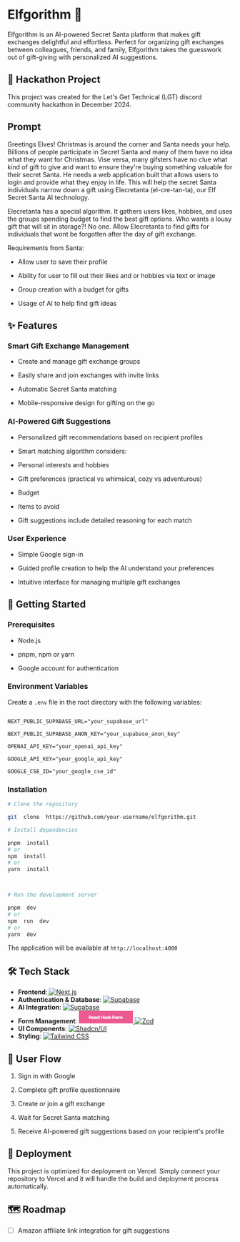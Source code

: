 # Elfgorithm 🎅

Elfgorithm is an AI-powered Secret Santa platform that makes gift exchanges delightful and effortless. Perfect for organizing gift exchanges between colleagues, friends, and family, Elfgorithm takes the guesswork out of gift-giving with personalized AI suggestions.

## 🎄 Hackathon Project

This project was created for the Let's Get Technical (LGT) discord community hackathon in December 2024.

## Prompt

Greetings Elves! Christmas is around the corner and Santa needs your help. Billions of people participate in Secret Santa and many of them have no idea what they want for Christmas. Vise versa, many gifsters have no clue what kind of gift to give and want to ensure they're buying something valuable for their secret Santa. He needs a web application built that allows users to login and provide what they enjoy in life. This will help the secret Santa individuals narrow down a gift using Elecretanta (el-cre-tan-ta), our Elf Secret Santa AI technology.

Elecretanta has a special algorithm. It gathers users likes, hobbies, and uses the groups spending budget to find the best gift options. Who wants a lousy gift that will sit in storage?! No one. Allow Elecretanta to find gifts for individuals that wont be forgotten after the day of gift exchange.

Requirements from Santa:

- Allow user to save their profile

- Ability for user to fill out their likes and or hobbies via text or image

- Group creation with a budget for gifts

- Usage of AI to help find gift ideas

## ✨ Features

### Smart Gift Exchange Management

- Create and manage gift exchange groups

- Easily share and join exchanges with invite links

- Automatic Secret Santa matching

- Mobile-responsive design for gifting on the go

### AI-Powered Gift Suggestions

- Personalized gift recommendations based on recipient profiles

- Smart matching algorithm considers:

- Personal interests and hobbies

- Gift preferences (practical vs whimsical, cozy vs adventurous)

- Budget

- Items to avoid

- Gift suggestions include detailed reasoning for each match

### User Experience

- Simple Google sign-in

- Guided profile creation to help the AI understand your preferences

- Intuitive interface for managing multiple gift exchanges

## 🚀 Getting Started

### Prerequisites

- Node.js

- pnpm, npm or yarn

- Google account for authentication

### Environment Variables

Create a `.env` file in the root directory with the following variables:

```

NEXT_PUBLIC_SUPABASE_URL="your_supabase_url"

NEXT_PUBLIC_SUPABASE_ANON_KEY="your_supabase_anon_key"

OPENAI_API_KEY="your_openai_api_key"

GOOGLE_API_KEY="your_google_api_key"

GOOGLE_CSE_ID="your_google_cse_id"

```

### Installation

```bash
# Clone the repository

git  clone  https://github.com/your-username/elfgorithm.git

# Install dependencies

pnpm  install
# or
npm  install
# or
yarn  install



# Run the development server

pnpm  dev
# or
npm  run  dev
# or
yarn  dev
```

The application will be available at `http://localhost:4000`

## 🛠 Tech Stack

- **Frontend**:<a href="https://nextjs.org/">
  <img src="  
  https://img.shields.io/badge/next%20js-000000?style=for-the-badge&logo=nextdotjs&logoColor=white" alt="Next.js">
  </a>
- **Authentication & Database**: <a href="https://supabase.com">
  <img src="https://img.shields.io/badge/Supabase-181818?style=for-the-badge&logo=supabase" alt="Supabase">
  </a>
- **AI Integration**: <a href="https://platform.openai.com/docs/overview">
  <img src="https://img.shields.io/badge/ChatGPT-74aa9c?style=for-the-badge&logo=openai&logoColor=white" alt="Supabase">
  </a>
- **Form Management**: <a href="https://www.react-hook-form.com/">
  <svg xmlns="http://www.w3.org/2000/svg" xmlns:xlink="http://www.w3.org/1999/xlink" width="121.25" height="28" role="img" aria-label="React Hook Form"><title>React Hook Form</title><g shape-rendering="crispEdges"><rect width="121.25" height="28" fill="#ec5990"/></g><g fill="#fff" text-anchor="middle" font-family="Verdana,Geneva,DejaVu Sans,sans-serif" text-rendering="geometricPrecision" font-size="100"><text transform="scale(.1)" x="600" y="175" textLength="772.5" fill="#fff" font-weight="bold">React Hook Form</text></g></svg>
  </a><a href="https://zod.dev/"><img src="https://img.shields.io/badge/Zod-000000?style=for-the-badge&logo=zod&logoColor=3068B7" alt="Zod"></a>
- **UI Components**:
  <a href="https://zod.dev/"><img src="https://img.shields.io/badge/shadcn%2Fui-000000?style=for-the-badge&logo=shadcnui&logoColor=white" alt="Shadcn/UI"></a>
- **Styling**:
  <a href="https://zod.dev/"><img src="https://img.shields.io/badge/Tailwind_CSS-38B2AC?style=for-the-badge&logo=tailwind-css&logoColor=white" alt="Tailwind CSS"></a>

## 📱 User Flow

1. Sign in with Google

2. Complete gift profile questionnaire

3. Create or join a gift exchange

4. Wait for Secret Santa matching

5. Receive AI-powered gift suggestions based on your recipient's profile

## 🚀 Deployment

This project is optimized for deployment on Vercel. Simply connect your repository to Vercel and it will handle the build and deployment process automatically.

## 🗺 Roadmap

- [ ] Amazon affiliate link integration for gift suggestions
